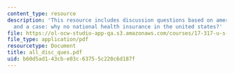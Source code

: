 ```yaml
---
content_type: resource
description: 'This resource includes discussion questions based on american exceptionalism
  and a case: why no national health insurance in the united states?'
file: https://ol-ocw-studio-app-qa.s3.amazonaws.com/courses/17-317-u-s-social-policy-spring-2006/b60d5ad143cbe03c63755c220c6d187f_all_disc_ques.pdf
file_type: application/pdf
resourcetype: Document
title: all_disc_ques.pdf
uid: b60d5ad1-43cb-e03c-6375-5c220c6d187f
---
```

